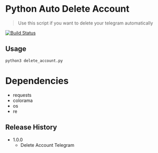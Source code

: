 # Python Auto Delete Account
> Use this script if you want to delete your telegram automatically

[![Build Status][build-image]][build-url]




## Usage
```
python3 delete_account.py
```

# Dependencies
- requests
- colorama
- os
- re


## Release History

* 1.0.0
    * Delete Account Telegram








<!-- Markdown link & img dfn's -->
[build-image]: https://img.shields.io/travis/dbader/node-datadog-metrics/master.svg?style=flat-square
[build-url]: https://travis-ci.org/dbader/node-datadog-metrics
[wiki]: https://github.com/SajjadSabzkar/PythonAutoDelete/wiki